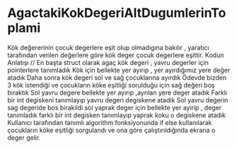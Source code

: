 # AgactakiKokDegeriAltDugumlerinToplami
 Kök değererinin çocuk degerlere eşit olup olmadıgına bakılır , yaratıcı tarafından verilen değerlere göre kök deger çocuk degerlere eşittir.
Kodun Anlatışı //
En başta struct olarak agaç kök degeri , yavru degerler için pointerlere tanımladık
Kök için bellekte yer ayırıp , yer ayırdığımız yere değer atadık 
Daha sonra kök degeri sol ve sağ çocuklarına ayırdık 
Ödevde bizden 3 kök istendiği ve çocukların köke eşitliği sorulduğu için sağ değeri boş bıraktık
Sol yavru degere bellekte yer ayırıp ,ayrılan yere deger atadık
Farklı bir int degiskeni tanımlayıp yavru degeri degiskene atadik
Sol yavru degerin sag degeride bos birakildi
sol yaprak deger için bellekte yer ayirip , deger tanımladık farklı bir int degisken tanımlayıp yaprak koku o degiskene atadık
Kullanıcı tarafından tanımlı algorithm fonksiyonunda if else kullanılarak çocukların köke eşitliği sorgulandı ve ona göre çalıştırıldığında ekrana o deger gelir.
